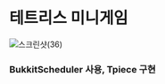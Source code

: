 # 테트리스 미니게임

![스크린샷(36)](https://user-images.githubusercontent.com/55339366/147477778-d9b55d22-5465-4c31-8b8f-996d645e8c2e.png)

### BukkitScheduler 사용, Tpiece 구현
